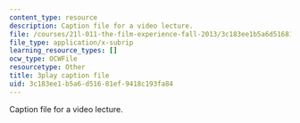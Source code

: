```yaml
---
content_type: resource
description: Caption file for a video lecture.
file: /courses/21l-011-the-film-experience-fall-2013/3c183ee1b5a6d51681ef9418c193fa84_BWLwSqLZd2o.srt
file_type: application/x-subrip
learning_resource_types: []
ocw_type: OCWFile
resourcetype: Other
title: 3play caption file
uid: 3c183ee1-b5a6-d516-81ef-9418c193fa84
---
```

Caption file for a video lecture.


